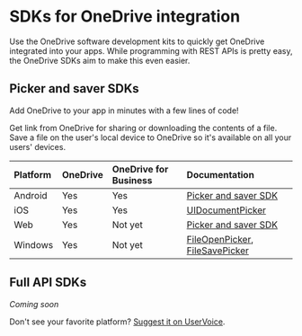 # SDKs for OneDrive integration

Use the OneDrive software development kits to quickly get OneDrive integrated
into your apps. While programming with REST APIs is pretty easy, the OneDrive
SDKs aim to make this even easier.

## Picker and saver SDKs
Add OneDrive to your app in minutes with a few lines of code!

Get link from OneDrive for sharing or downloading the contents of a file.
Save a file on the user's local device to OneDrive so it's available on all your users' devices.

| Platform | OneDrive | OneDrive for Business | Documentation                                                     |
|:---------|:---------|:----------------------|:------------------------------------------------------------------|
| Android  | Yes      | Yes                   | [Picker and saver SDK][android-picker]                            |
| iOS      | Yes      | Yes                   | [UIDocumentPicker][ios-picker]                                    |
| Web      | Yes      | Not yet               | [Picker and saver SDK][web-picker]                                |
| Windows  | Yes      | Not yet               | [FileOpenPicker][windows-picker], [FileSavePicker][windows-saver] |

[android-picker]:https://msdn.microsoft.com/EN-US/library/dn833235.aspx
[ios-picker]:https://developer.apple.com/library/ios/documentation/FileManagement/Conceptual/DocumentPickerProgrammingGuide/AccessingDocuments/AccessingDocuments.html
[web-picker]:sdk/javascript-picker-saver.md
[windows-picker]:https://msdn.microsoft.com/library/windows/apps/br207847
[windows-saver]:https://msdn.microsoft.com/en-us/library/windows/apps/windows.storage.pickers.filesavepicker.aspx

## Full API SDKs

_Coming soon_

Don't see your favorite platform?   [Suggest it on UserVoice](http://onedrive.uservoice.com/forums/262982-onedrive/category/89523-developer).

<!-- {
  "type": "#page.annotation",
  "description": "SDKs to make integrating with OneDrive easy.",
  "keywords": "sdk,windows,ios,android,js,javascript,C#,c-sharp,java,objective-c",
  "section": "sdks"
} -->
